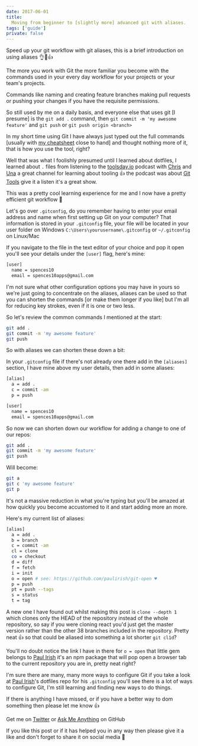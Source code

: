 ```yaml
---
date: 2017-06-01
title:
  Moving from beginner to [slightly more] advanced git with aliases.
tags: ['guide']
private: false
---
```


Speed up your git workflow with git aliases, this is a brief
introduction on using aliases 👌🚀👍

The more you work with Git the more familiar you become with the
commands used in your every day workflow for your projects or your
team's projects.

Commands like naming and creating feature branches making pull
requests or pushing your changes if you have the requisite
permissions.

So still used by me on a daily basis, and everyone else that uses git
[I presume] is the `git add .` command, then
`git commit -m 'my awesome feature'` and `git push` or
`git push origin <branch>`

In my short time using Git I have always just typed out the full
commands [usually with [my cheatsheet][git-cheatsheet] close to hand]
and thought nothing more of it, that is how you use the tool, right?

Well that was what I foolishly presumed until I learned about
dotfiles, I learned about `.` files from listening to the
[toolsday.io][toolsday] podcast with [Chris][chris] and [Una][una] a
great channel for learning about tooling 👍 the podcast was about [Git
Tools][git-tools] give it a listen it's a great show.

This was a pretty cool learning experience for me and I now have a
pretty efficient git workflow 🚀

Let's go over `.gitconfig`, do you remember having to enter your email
address and name when first setting up Git on your computer? That
information is stored in your `.gitconfig` file, your file will be
located in your user folder on Windows
`C:\Users\yourusername\.gitconfig` or `~/.gitconfig` on Linux/Mac

If you navigate to the file in the text editor of your choice and pop
it open you'll see your details under the `[user]` flag, here's mine:

```bash
[user]
  name = spences10
  email = spences10apps@gmail.com
```

I'm not sure what other configuration options you may have in yours so
we're just going to concentrate on the aliases, aliases can be used so
that you can shorten the commands [or make them longer if you like]
but I'm all for reducing key strokes, even if it is one or two less.

So let's review the common commands I mentioned at the start:

```bash
git add .
git commit -m 'my awesome feature'
git push
```

So with aliases we can shorten these down a bit:

In your `.gitconfig` file if there's not already one there add in the
`[aliases]` section, I have mine above my user details, then add in
some aliases:

```bash
[alias]
  a = add .
  c = commit -am
  p = push

[user]
  name = spences10
  email = spences10apps@gmail.com
```

So now we can shorten down our workflow for adding a change to one of
our repos:

```bash
git add .
git commit -m 'my awesome feature'
git push
```

Will become:

```bash
git a
git c 'my awesome feature'
git p
```

It's not a massive reduction in what you're typing but you'll be
amazed at how quickly you become accustomed to it and start adding
more an more.

Here's my current list of aliases:

```bash
[alias]
  a = add .
  b = branch
  c = commit -am
  cl = clone
  co = checkout
  d = diff
  f = fetch
  i = init
  o = open # see: https://github.com/paulirish/git-open ♥
  p = push
  pt = push --tags
  s = status
  t = tag
```

A new one I have found out whilst making this post is
`clone --depth 1` which clones only the HEAD of the repository instead
of the whole repository, so say if you were cloning react you'd just
get the master version rather than the other 38 branches included in
the repository. Pretty neat 👍 so that could be aliased into something
a lot shorter `git cl1d`?

You'll no doubt notice the link I have in there for `o = open` that
little gem belongs to [Paul Irish][pi] it's an npm package that will
pop open a browser tab to the current repository you are in, pretty
neat right?

I'm sure there are many, many more ways to configure Git if you take a
look at [Paul Irish][pidf]'s dotfiles repo for his `.gitconfig` you'll
see there is a lot of ways to configure Git, I'm still learning and
finding new ways to do things.

If there is anything I have missed, or if you have a better way to dom
something then please let me know 👍

Get me on [Twitter][sdt] or [Ask Me Anything][ama] on GitHub

If you like this post or if it has helped you in any way then please
give it a like and don't forget to share it on social media 🙌

<!--Links-->

[git-cheatsheet]:
  https://github.com/spences10/cheat-sheets/blob/master/git.md
[toolsday]: http://www.toolsday.io/
[chris]: http://twitter.com/chrisdhanaraj
[una]: http://twitter.com/una
[git-tools]: http://www.toolsday.io/episodes/git.html
[pi]: https://github.com/paulirish
[pidf]: https://github.com/paulirish/dotfiles/blob/master/.gitconfig
[sdt]: https://twitter.com/spences10
[ama]: https://github.com/spences10/ama
